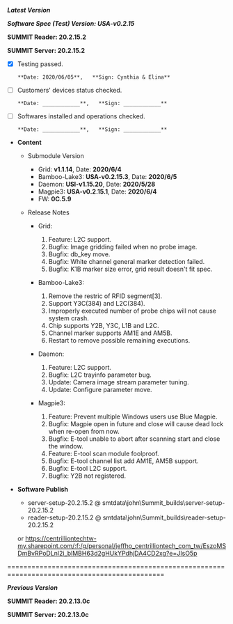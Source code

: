 ***Latest Version***

***Software Spec (Test) Version: USA-v0.2.15***

**SUMMIT Reader: 20.2.15.2**

**SUMMIT Server: 20.2.15.2**

* [x] Testing passed. 

      **Date: 2020/06/05**,   **Sign: Cynthia & Elina**

* [ ] Customers' devices status checked. 

      **Date: ____________**,   **Sign: ____________**

* [ ] Softwares installed and operations checked. 

      **Date: ____________**,   **Sign: ____________**

*  **Content**
    *  Submodule Version
        *  Grid: **v1.1.14**,          Date: **2020/6/4**
        *  Bamboo-Lake3: **USA-v0.2.15.3**,  Date: **2020/6/5**
        *  Daemon: **USI-v1.15.20**,        Date: **2020/5/28**
        *  Magpie3: **USA-v0.2.15.1**,       Date: **2020/6/4**
        *  FW: **0C.5.9**

    *  Release Notes
        *  Grid:
            1. Feature: L2C support.
            2. Bugfix: Image gridding failed when no probe image.
            3. Bugfix: db_key move.
            4. Bugfix: White channel general marker detection failed.
            5. Bugfix: K1B marker size error, grid result doesn't fit spec.

        * Bamboo-Lake3:
            1. Remove the restric of RFID segment[3].
            2. Support Y3C(384) and L2C(384).
            3. Improperly executed number of probe chips will not cause system crash.
            4. Chip supports Y2B, Y3C, L1B and L2C.
            5. Channel marker supports AM1E and AM5B.
            6. Restart to remove possible remaining executions.

        *  Daemon:
            1. Feature: L2C support.
            2. Bugfix: L2C trayinfo parameter bug.
            3. Update: Camera image stream parameter tuning.
            4. Update: Configure parameter move.

        *  Magpie3:
            1. Feature: Prevent multiple Windows users use Blue Magpie.
            2. Bugfix: Magpie open in future and close will cause dead lock when re-open from now.
            3. Bugfix: E-tool unable to abort after scanning start and close the window.
            4. Feature: E-tool scan module foolproof.
            5. Bugfix: E-tool channel list add AM1E, AM5B support.
            6. Bugfix: E-tool L2C support.
            7. Bugfix: Y2B not registered.
        
* **Software Publish** 
    * server-setup-20.2.15.2 @ smtdata\john\Summit_builds\server-setup-20.2.15.2
    * reader-setup-20.2.15.2 @ smtdata\john\Summit_builds\reader-setup-20.2.15.2

    or https://centrilliontechtw-my.sharepoint.com/:f:/g/personal/jeffho_centrilliontech_com_tw/EszoMSDmBvRPoDLnl2i_blMBH63d2gHUkYPdhjDA4CD2xg?e=JIsO5p
    
=============================================================================================

***Previous Version***

**SUMMIT Reader: 20.2.13.0c**

**SUMMIT Server: 20.2.13.0c**
